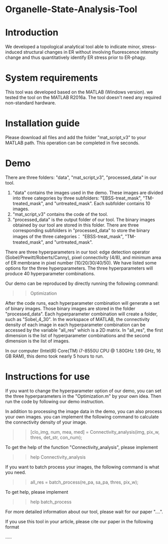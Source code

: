 # Organelle-State-Analysis-Tool

# Introduction

We developed a topological analytical tool able to indicate minor, stress-induced structural changes in ER without involving fluorescence intensity change and thus quantitatively identify ER stress prior to ER-phagy.

# System requirements
This tool was developed based on the MATLAB (Windows version). we tested the tool on the MATLAB R2016a. The tool doesn't need any required non-standard hardware.

# Installation guide
Please download all files and add the folder "mat_script_v3" to your MATLAB path. This operation can be completed in five seconds.

# Demo
There are three folders: "data", "mat_script_v3", "processed_data" in our tool.
1) "data" contains the images used in the demo. These images are divided into three categories by three subfolders: "EBSS-treat_mask", "TM-treated_mask", and "untreated_mask". Each subfolder contains 10 images.
2) "mat_script_v3" contains the code of the tool.
3) "processed_data" is the output folder of our tool. The binary images obtained by our tool are stored in this folder. There are three corresponding subfolders in "processed_data" to store the binary images of the three categories： "EBSS-treat_mask", "TM-treated_mask", and "untreated_mask".

There are three hyperparameters in our tool: edge detection operator (Sobel/Prewitt/Roberts/Canny), pixel connectivity (4/8), and minimum area of ER membrane in pixel number (10/20/30/40/50). We have listed some options for the three hyperparameters. The three hyperparameters will produce 40 hyperparameter combinations. 

Our demo can be reproduced by directly running the following command:
>> Optimization

After the code runs, each hyperparameter combination will generate a set of binary images. Those binary images are stored in the folder "processed_data". Each hyperparameter combination will create a folder, such as "Sobel_4_30". In the workspace of MATLAB, the connectivity density of each image in each hyperparameter combination can be accessed by the variable "all_res" which is a 2D matrix. In "all_res", the first dimension is the list of hyperparameter combinations and the second dimension is the list of images.

In our computer (Intel(R) Core(TM) i7-8550U CPU @ 1.80GHz 1.99 GHz, 16 GB RAM), this demo took nearly 5 hours to run.

# Instructions for use
If you want to change the hyperparameter option of our demo, you can set the three hyperparameters in the "Optimization.m" by your own idea. Then run the code by following our demo instruction.

In addition to processing the image data in the demo, you can also process your own images. you can implement the following command to calculate the connectivity density of your image.
>> [clo_img, num, mea, med] = Connectivity_analysis(img, pix_w, thres, det_str, con_num);

To get the help of the function "Connectivity_analysis", please implement
>> help Connectivity_analysis

If you want to batch process your images, the following command is what you need.
>> all_res = batch_process(re_pa, sa_pa, thres, pix_w);

To get help, please implement
>> help batch_process

For more detailed information about our tool, please wait for our paper "....". 

If you use this tool in your article, please cite our paper in the following format

.....


